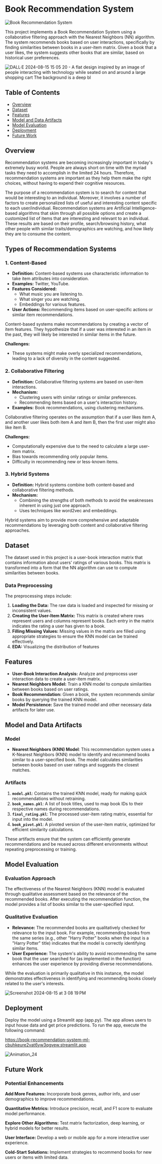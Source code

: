 # Book Recommendation System

![Book Recommendation System](https://img.shields.io/badge/Recommendation%20System-Book-brightgreen)

This project implements a Book Recommendation System using a collaborative filtering approach with the Nearest Neighbors (NN) algorithm. The system recommends books based on user interactions, specifically by finding similarities between books in a user-item matrix. Given a book that a user likes, the system suggests other books that are similar, based on historical user preferences.

![DALL·E 2024-08-15 15 05 20 - A flat design inspired by an image of people interacting with technology while seated on and around a large shopping cart  The background is a deep bl](https://github.com/user-attachments/assets/677e53a9-6f54-40be-b084-ee67c0cd0de6)


## Table of Contents

- [Overview](#overview)
- [Dataset](#dataset)
- [Features](#features)
- [Model and Data Artifacts](#model-and-data-artifacts)
- [Model Evaluation](#model-evaluation)
- [Deployment](#deployment)
- [Future Work](#future-work)



## Overview

Recommendation systems are becoming increasingly important in today's extremely busy world. People are always short on time with the myriad tasks they need to accomplish in the limited 24 hours. Therefore, recommendation systems are important as they help them make the right choices, without having to expend their cognitive resources.

The purpose of a recommendation system is to search for content that would be interesting to an individual. Moreover, it involves a number of factors to create personalized lists of useful and interesting content specific to each user/individual. Recommendation systems are Artificial Intelligence-based algorithms that skim through all possible options and create a customized list of items that are interesting and relevant to an individual. These results are based on their profile, search/browsing history, what other people with similar traits/demographics are watching, and how likely they are to consume the content.



## Types of Recommendation Systems

### 1. Content-Based

- **Definition:** Content-based systems use characteristic information to take item attributes into consideration.
- **Examples:** Twitter, YouTube.
- **Features Considered:** 
  - What music you are listening to.
  - What singer you are watching.
  - Embeddings for various features.
- **User Actions:** Recommending items based on user-specific actions or similar item recommendations.

Content-based systems make recommendations by creating a vector of item features. They hypothesize that if a user was interested in an item in the past, they will likely be interested in similar items in the future.

**Challenges:**
- These systems might make overly specialized recommendations, leading to a lack of diversity in the content suggested.

### 2. Collaborative Filtering

- **Definition:** Collaborative filtering systems are based on user-item interactions.
- **Mechanism:** 
  - Clustering users with similar ratings or similar preferences.
  - Recommending items based on a user's interaction history.
- **Examples:** Book recommendations, using clustering mechanisms.

Collaborative filtering operates on the assumption that if a user likes item A, and another user likes both item A and item B, then the first user might also like item B.

**Challenges:**
- Computationally expensive due to the need to calculate a large user-item matrix.
- Bias towards recommending only popular items.
- Difficulty in recommending new or less-known items.

### 3. Hybrid Systems

- **Definition:** Hybrid systems combine both content-based and collaborative filtering methods.
- **Mechanism:** 
  - Combining the strengths of both methods to avoid the weaknesses inherent in using just one approach.
  - Uses techniques like word2vec and embeddings.

Hybrid systems aim to provide more comprehensive and adaptable recommendations by leveraging both content and collaborative filtering approaches.


## Dataset

The dataset used in this project is a user-book interaction matrix that contains information about users' ratings of various books. This matrix is transformed into a form that the NN algorithm can use to compute similarities between books.

### Data Preprocessing

The preprocessing steps include:

1. **Loading the Data:** The raw data is loaded and inspected for missing or inconsistent values.
2. **Creating the User-Item Matrix:** This matrix is created where rows represent users and columns represent books. Each entry in the matrix indicates the rating a user has given to a book.
3. **Filling Missing Values:** Missing values in the matrix are filled using appropriate strategies to ensure the KNN model can be trained effectively.
4. **EDA:** Visualizing the distribution of features

## Features

- **User-Book Interaction Analysis:** Analyze and preprocess user interaction data to create a user-item matrix.
- **Nearest Neighbors Model:** Train a KNN model to compute similarities between books based on user ratings.
- **Book Recommendation:** Given a book, the system recommends similar books by querying the trained KNN model.
- **Model Persistence:** Save the trained model and other necessary data artifacts for later use.


## Model and Data Artifacts

### Model

- **Nearest Neighbors (KNN) Model**: This recommendation system uses a K-Nearest Neighbors (KNN) model to identify and recommend books similar to a user-specified book. The model calculates similarities between books based on user ratings and suggests the closest matches.

### Artifacts

1. **`model.pkl`**: Contains the trained KNN model, ready for making quick recommendations without retraining.
2. **`book_names.pkl`**: A list of book titles, used to map book IDs to their respective names during recommendations.
3. **`final_rating.pkl`**: The processed user-item rating matrix, essential for input into the model.
4. **`book_pivot.pkl`**: A pivoted version of the user-item matrix, optimized for efficient similarity calculations.

These artifacts ensure that the system can efficiently generate recommendations and be reused across different environments without repeating preprocessing or training.

## Model Evaluation

### Evaluation Approach

The effectiveness of the Nearest Neighbors (KNN) model is evaluated through qualitative assessment based on the relevance of the recommended books. After executing the recommendation function, the model provides a list of books similar to the user-specified input.

### Qualitative Evaluation

- **Relevance:** The recommended books are qualitatively checked for relevance to the input book. For example, recommending books from the same series (e.g., other "Harry Potter" books when the input is a "Harry Potter" title) indicates that the model is correctly identifying similar items.
- **User Experience:** The system's ability to avoid recommending the same book that the user searched for (as implemented in the function) enhances the user experience by providing diverse recommendations.

While the evaluation is primarily qualitative in this instance, the model demonstrates effectiveness in identifying and recommending books closely related to the user's interests. 

![Screenshot 2024-08-15 at 3 08 19 PM](https://github.com/user-attachments/assets/1e2297d9-d12e-4ea2-bc3a-a9da294f2062)

## Deployment
Deploy the model using a Streamlit app (app.py). The app allows users to input house data and get price predictions. To run the app, execute the following command:

https://book-recommendation-system-ml-cbuhkeure2vat6yw3qgvew.streamlit.app

![Animation_24](https://github.com/user-attachments/assets/0bc697cc-1b37-47e3-bfa4-76a0cbf03dd5)

  

## Future Work

### Potential Enhancements

 **Add More Features:** Incorporate book genres, author info, and user demographics to improve recommendations.
  
 **Quantitative Metrics:** Introduce precision, recall, and F1 score to evaluate model performance.

 **Explore Other Algorithms:** Test matrix factorization, deep learning, or hybrid models for better results.

 **User Interface:** Develop a web or mobile app for a more interactive user experience.

 **Cold-Start Solutions:** Implement strategies to recommend books for new users or items with limited data.


